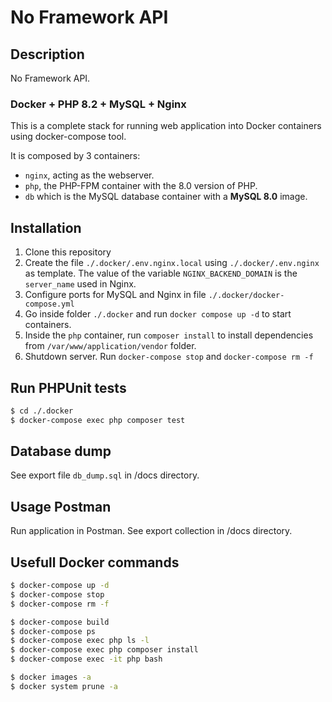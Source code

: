 # No Framework API

## Description

No Framework API.

### Docker + PHP 8.2 + MySQL + Nginx

This is a complete stack for running web application into Docker containers using docker-compose tool.

It is composed by 3 containers:
- `nginx`, acting as the webserver.
- `php`, the PHP-FPM container with the 8.0 version of PHP.
- `db` which is the MySQL database container with a **MySQL 8.0** image.

## Installation

1. Clone this repository
2. Create the file `./.docker/.env.nginx.local` using `./.docker/.env.nginx` as template. The value of the variable `NGINX_BACKEND_DOMAIN` is the `server_name` used in Nginx.
3. Configure ports for MySQL and Nginx in file `./.docker/docker-compose.yml`
4. Go inside folder `./.docker` and run `docker compose up -d` to start containers.
5. Inside the `php` container, run `composer install` to install dependencies from `/var/www/application/vendor` folder.
6. Shutdown server. Run `docker-compose stop` and `docker-compose rm -f`

## Run PHPUnit tests

```sh
$ cd ./.docker
$ docker-compose exec php composer test
```

## Database dump

See export file `db_dump.sql` in /docs directory.

## Usage Postman

Run application in Postman. See export collection in /docs directory.

## Usefull Docker commands

```sh
$ docker-compose up -d
$ docker-compose stop
$ docker-compose rm -f
```
```sh
$ docker-compose build
$ docker-compose ps
$ docker-compose exec php ls -l
$ docker-compose exec php composer install
$ docker-compose exec -it php bash
```
```sh
$ docker images -a
$ docker system prune -a
```

